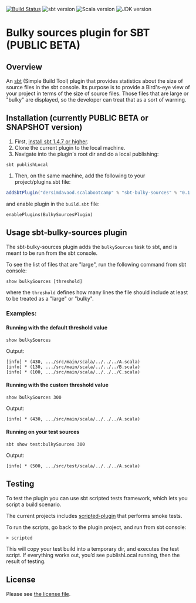 [![Build Status](https://travis-ci.com/dersim-davaod/sbt-bulky-sources-plugin.svg?branch=main)](https://travis-ci.com/dersim-davaod/sbt-bulky-sources-plugin)
![sbt version](https://img.shields.io/static/v1?label=sbt&message=1.4.6&color=brightgreen)
![Scala version](https://img.shields.io/static/v1?label=scala&message=2.13.4&color=brightgreen&logo=scala)
![JDK version](https://img.shields.io/static/v1?label=JDK&message=15.0.2&color=brightgreen&logo=java)

# Bulky sources plugin for SBT (PUBLIC BETA)

## Overview

An [sbt](https://www.scala-sbt.org) (Simple Build Tool) plugin
that provides statistics about the size of source files in the sbt console.
Its purpose is to provide a Bird's-eye view of your project in terms of the size of source files.
Those files that are large or "bulky" are displayed, so the developer can treat that as a sort of warning.

## Installation (currently PUBLIC BETA or SNAPSHOT version)

1. First, [install sbt 1.4.7 or higher](https://www.scala-sbt.org/release/docs/Setup.html).
1. Clone the current plugin to the local machine.
1. Navigate into the plugin's root dir and do a local publishing:

```
sbt publishLocal
```

1. Then, on the same machine, add the following to your project/plugins.sbt file:

```scala
addSbtPlugin("dersimdavaod.scalabootcamp" % "sbt-bulky-sources" % "0.1.0-SNAPSHOT")
```

and enable plugin in the `build.sbt` file:
```
enablePlugins(BulkySourcesPlugin)
```

## Usage sbt-bulky-sources plugin

The sbt-bulky-sources plugin adds the `bulkySources` task to sbt, and is meant to be run from the sbt console.

To see the list of files that are "large", run the following command from sbt console:
```
show bulkySources [threshold]
```

where the `threshold` defines how many lines the file should include at least to be treated as a "large" or "bulky".

### Examples:

#### Running with the default threshold value

```
show bulkySources
```

Output:

```
[info] * (430, .../src/main/scala/../../../A.scala)
[info] * (130, .../src/main/scala/../../../B.scala)
[info] * (100, .../src/main/scala/../../../C.scala)
```

#### Running with the custom threshold value

```
show bulkySources 300
```

Output:

```
[info] * (430, .../src/main/scala/../../../A.scala)
```

#### Running on your test sources

```
sbt show test:bulkySources 300
```

Output:

```
[info] * (500, .../src/test/scala/../../../A.scala)
```

## Testing

To test the plugin you can use sbt scripted tests framework,
which lets you script a build scenario.

The current projects includes [scripted-plugin](src/sbt-test/src-bulky-sources-plugin/smoke/test) that performs smoke tests.

To run the scripts, go back to the plugin project, and run from sbt console:

```
> scripted
```

This will copy your test build into a temporary dir, and executes the test script.
If everything works out, you’d see publishLocal running, then the result of testing.

## License

Please see [the license file](LICENSE.md).
